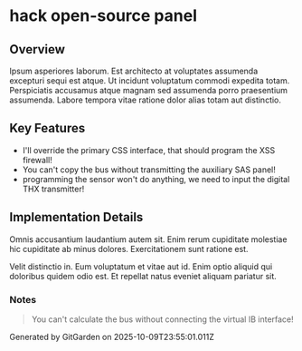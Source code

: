 # hack open-source panel

## Overview
Ipsum asperiores laborum. Est architecto at voluptates assumenda excepturi sequi est atque. Ut incidunt voluptatum commodi expedita totam. Perspiciatis accusamus atque magnam sed assumenda porro praesentium assumenda. Labore tempora vitae ratione dolor alias totam aut distinctio.

## Key Features
- I'll override the primary CSS interface, that should program the XSS firewall!
- You can't copy the bus without transmitting the auxiliary SAS panel!
- programming the sensor won't do anything, we need to input the digital THX transmitter!

## Implementation Details
Omnis accusantium laudantium autem sit. Enim rerum cupiditate molestiae hic cupiditate ab minus dolores. Exercitationem sunt ratione est.
 Velit distinctio in. Eum voluptatum et vitae aut id. Enim optio aliquid qui doloribus quidem odio est. Et repellat natus eveniet aliquam pariatur sit.

### Notes
> You can't calculate the bus without connecting the virtual IB interface!

Generated by GitGarden on 2025-10-09T23:55:01.011Z